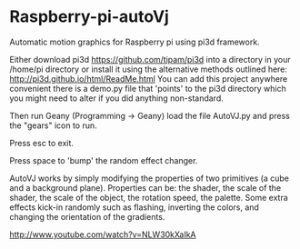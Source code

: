Raspberry-pi-autoVj
===================

Automatic motion graphics for Raspberry pi using pi3d framework.

Either download pi3d https://github.com/tipam/pi3d into a directory in your
/home/pi directory or install it using the alternative methods outlined
here: http://pi3d.github.io/html/ReadMe.html You can add this project anywhere
convenient there is a demo.py file that 'points' to the pi3d directory
which you might need to alter if you did anything non-standard.

Then run Geany (Programming -> Geany) load the file  AutoVJ.py and press the
"gears" icon to run.

Press esc to exit.

Press space to 'bump' the random effect changer.

AutoVJ works by simply modifying the properties of two primitives (a cube
and a background plane). Properties can be: the shader, the scale of the
shader, the scale of the object, the rotation speed, the palette. Some
extra effects kick-in randomly such as flashing, inverting the colors,
and changing the orientation of the gradients.

http://www.youtube.com/watch?v=NLW30kXaIkA
